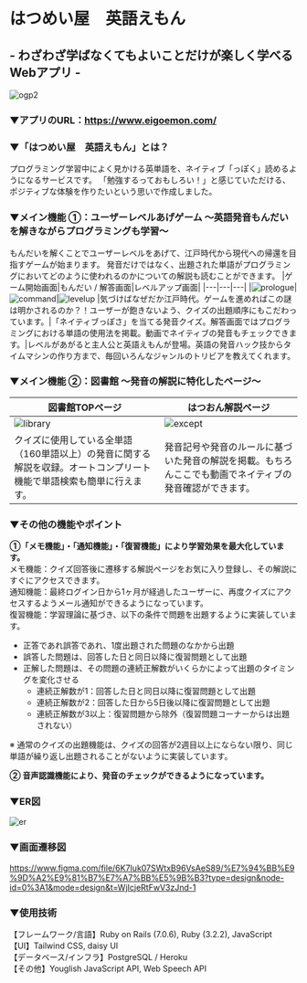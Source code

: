 # はつめい屋　英語えもん
## - わざわざ学ばなくてもよいことだけが楽しく学べるWebアプリ -

![ogp2](https://github.com/yamana-runteq41/eigoemon/assets/121042778/1c805842-2281-40a1-8b57-ae16b0aba45d)


### ▼アプリのURL：https://www.eigoemon.com/

### ▼「はつめい屋　英語えもん」とは？
プログラミング学習中によく見かける英単語を、ネイティブ「っぽく」読めるようになるサービスです。
「勉強するっておもしろい！」と感じていただける、ポジティブな体験を作りたいという思いで作成しました。

### ▼メイン機能 ①：ユーザーレベルあげゲーム 〜英語発音もんだいを解きながらプログラミングも学習〜
もんだいを解くことでユーザーレベルをあげて、江戸時代から現代への帰還を目指すゲームが始まります。
発音だけではなく、出題された単語がプログラミングにおいてどのように使われるのかについての解説も読むことができます。
|ゲーム開始画面|もんだい / 解答画面|レベルアップ画面|
|---|---|---|
|![prologue](https://github.com/yamana-runteq41/eigoemon/assets/121042778/12883800-c3f9-405b-b5e6-b63473cd7752)|![command](https://github.com/yamana-runteq41/eigoemon/assets/121042778/efabae46-a8ba-48ce-ba9b-8e35c30d23a5)|![levelup](https://github.com/yamana-runteq41/eigoemon/assets/121042778/2be5002b-6672-4620-aa08-e44a181b488b)
|気づけばなぜだか江戸時代。ゲームを進めればこの謎は明かされるのか？！ユーザーが飽きないよう、クイズの出題順序にもこだわっています。|「ネイティブっぽさ」を当てる発音クイズ。解答画面ではプログラミングにおける単語の使用法を掲載。動画でネイティブの発音もチェックできます。|レベルがあがると主人公と英語えもんが登場。英語の発音ハック技からタイムマシンの作り方まで、毎回いろんなジャンルのトリビアを教えてくれます。

### ▼メイン機能 ②：図書館 〜発音の解説に特化したページ〜
|図書館TOPページ|はつおん解説ページ|
|---|---|
|![library](https://github.com/yamana-runteq41/eigoemon/assets/121042778/050f607f-a77d-4f7f-8161-290bb2edeb33)|![except](https://github.com/yamana-runteq41/eigoemon/assets/121042778/1f8b9cf2-04d9-475c-b8ca-f0403043547a)
|クイズに使用している全単語（160単語以上）の発音に関する解説を収録。オートコンプリート機能で単語検索も簡単に行えます。|発音記号や発音のルールに基づいた発音の解説を掲載。もちろんここでも動画でネイティブの発音確認ができます。|

### ▼その他の機能やポイント
**①「メモ機能」・「通知機能」・「復習機能」により学習効果を最大化しています。**<br>
  メモ機能：クイズ回答後に遷移する解説ページをお気に入り登録し、その解説にすぐにアクセスできます。<br>
  通知機能：最終ログイン日から1ヶ月が経過したユーザーに、再度クイズにアクセスするようメール通知ができるようになっています。<br>
  復習機能：学習理論に基づき、以下の条件で問題を出題するように実装しています。<br>
  - 正答であれ誤答であれ、1度出題された問題のなかから出題
  - 誤答した問題は、回答した日と同日以降に復習問題として出題
  - 正解した問題は、その問題の連続正解数がいくらかによって出題のタイミングを変化させる
    - 連続正解数が1：回答した日と同日以降に復習問題として出題
    - 連続正解数が2：回答した日から5日後以降に復習問題として出題
    - 連続正解数が3以上：復習問題から除外（復習問題コーナーからは出題されない）
    
  ※ 通常のクイズの出題機能は、クイズの回答が2週目以上にならない限り、同じ単語が繰り返し出題されることがないように実装しています。<br>

**② 音声認識機能により、発音のチェックができるようになっています。**<br>

### ▼ER図
![er](https://github.com/yamana-runteq41/eigoemon/assets/121042778/43ed71f5-6dd8-4c23-8f3e-1425b58a1d9b)

### ▼画面遷移図
https://www.figma.com/file/6K7Iuk07SWtxB96VsAeS89/%E7%94%BB%E9%9D%A2%E9%81%B7%E7%A7%BB%E5%9B%B3?type=design&node-id=0%3A1&mode=design&t=WjIcjeRtFwV3zJnd-1

### ▼使用技術 
【フレームワーク/言語】Ruby on Rails (7.0.6), Ruby (3.2.2), JavaScript<br>
【UI】Tailwind CSS, daisy UI<br>
【データベース/インフラ】PostgreSQL / Heroku<br>
【その他】Youglish JavaScript API, Web Speech API